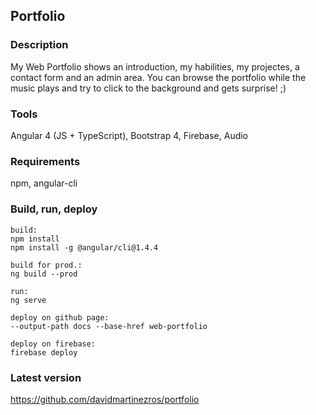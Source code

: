 ## Portfolio

### Description
My Web Portfolio shows an introduction, my habilities, my projectes, a contact form and an admin area. You can browse the portfolio while the music plays and try to click to the background and gets surprise! ;)

### Tools
Angular 4 (JS + TypeScript), Bootstrap 4, Firebase, Audio

### Requirements
npm, angular-cli

### Build, run, deploy
```
build:
npm install
npm install -g @angular/cli@1.4.4

build for prod.:
ng build --prod

run:
ng serve

deploy on github page: 
--output-path docs --base-href web-portfolio

deploy on firebase: 
firebase deploy
```

### Latest version
https://github.com/davidmartinezros/portfolio
